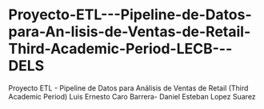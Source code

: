 # Proyecto-ETL---Pipeline-de-Datos-para-An-lisis-de-Ventas-de-Retail-Third-Academic-Period-LECB---DELS
Proyecto ETL - Pipeline de Datos para Análisis de Ventas de Retail (Third Academic Period) Luis Ernesto Caro Barrera- Daniel Esteban Lopez Suarez
